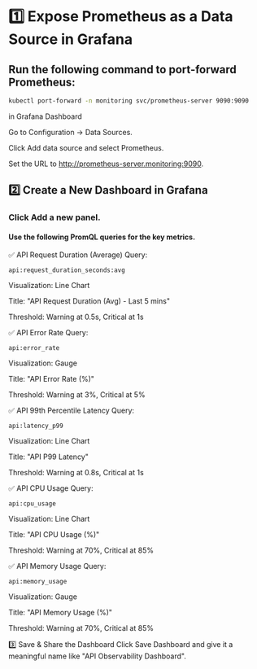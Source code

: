 # 1️⃣ Expose Prometheus as a Data Source in Grafana
## Run the following command to port-forward Prometheus:
```sh
kubectl port-forward -n monitoring svc/prometheus-server 9090:9090
```
in Grafana Dashboard 

Go to Configuration → Data Sources.

Click Add data source and select Prometheus.

Set the URL to http://prometheus-server.monitoring:9090.

## 2️⃣ Create a New Dashboard in Grafana

### Click Add a new panel.

 #### Use the following PromQL queries for the key metrics.

✅ API Request Duration (Average)
Query:
``` promql 
api:request_duration_seconds:avg
```
Visualization: Line Chart

Title: "API Request Duration (Avg) - Last 5 mins"

Threshold: Warning at 0.5s, Critical at 1s

✅ API Error Rate
Query:
``` promql 
api:error_rate
```
Visualization: Gauge

Title: "API Error Rate (%)"

Threshold: Warning at 3%, Critical at 5%

✅ API 99th Percentile Latency
Query:
``` promql
api:latency_p99
```
Visualization: Line Chart

Title: "API P99 Latency"

Threshold: Warning at 0.8s, Critical at 1s

✅ API CPU Usage
Query:

``` promql
api:cpu_usage
```
Visualization: Line Chart

Title: "API CPU Usage (%)"

Threshold: Warning at 70%, Critical at 85%

✅ API Memory Usage
Query:
``` promql
api:memory_usage
```
Visualization: Gauge

Title: "API Memory Usage (%)"

Threshold: Warning at 70%, Critical at 85%

3️⃣ Save & Share the Dashboard
Click Save Dashboard and give it a meaningful name like "API Observability Dashboard".

